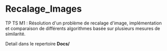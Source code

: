 # Recalage_Images
TP TS M1 : Résolution d'un problème de recalage d'image, implémentation et comparaison de différents algorithmes basée sur plusieurs mesures de similarité.  

Detail dans le repertoire __Docs/__
